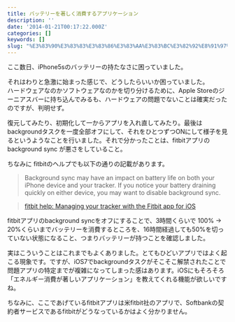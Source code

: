 ```yaml
---
title: バッテリーを著しく消費するアプリケーション
description: ''
date: '2014-01-21T00:17:22.000Z'
categories: []
keywords: []
slug: "%E3%83%90%E3%83%83%E3%83%86%E3%83%AA%E3%83%BC%E3%82%92%E8%91%97%E3%81%97%E3%81%8F%E6%B6%88%E8%B2%BB%E3%81%99%E3%82%8B%E3%82%A2%E3%83%97%E3%83%AA%E3..."
---
```

ここ数日、iPhone5sのバッテリーの持たなさに困っていました。

それはわりと急激に始まった感じで、どうしたらいいか困っていました。  
ハードウェアなのかソフトウェアなのかを切り分けるために、Apple Storeのジーニアスバーに持ち込んでみるも、ハードウェアの問題でないことは確実だったのですが、判明せず。

復元してみたり、初期化して一からアプリを入れ直してみたり。最後はbackgroundタスクを一度全部オフにして、それをひとつずつONにして様子を見るというようなことを行いました。それで分かったことは、fitbitアプリの background sync が悪さをしていること。

ちなみに fitbitのヘルプでも以下の通りの記載があります。

> Background sync may have an impact on battery life on both your iPhone device and your tracker. If you notice your battery draining quickly on either device, you may want to disable background sync.

> [fitbit help: Managing your tracker with the Fitbit app for iOS](https://help.fitbit.com/customer/portal/articles/1027415-managing-your-tracker-with-the-fitbit-app-for-ios)

fitbitアプリのbackground syncをオフにすることで、3時間くらいで 100% → 20%くらいまでバッテリーを消費するところを、16時間経過しても50%を切っていない状態になること、つまりバッテリーが持つことを確認しました。

実はこういうことはこれまでもよくありました。とてもひどいアプリではよく起こる現象です。ですが、iOS7でbackgroundタスクがそこそこ解禁されたことで問題アプリの特定までが複雑になってしまった感はあります。iOSにもそろそろ「エネルギー消費が著しいアプリケーション」を教えてくれる機能が欲しいですね。

ちなみに、ここであげているfitbitアプリは米fitbit社のアプリで、Softbankの契約者サービスであるfitbitがどうなっているかはよく分かりません。